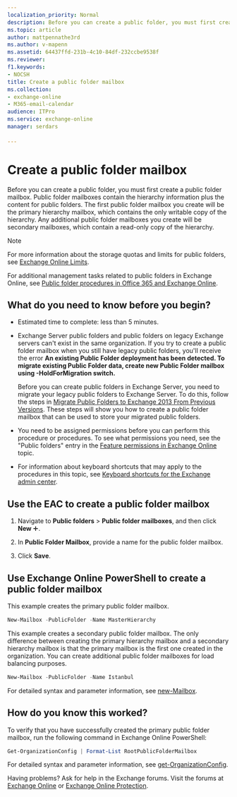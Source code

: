 ```yaml
---
localization_priority: Normal
description: Before you can create a public folder, you must first create a public folder mailbox. Public folder mailboxes contain the hierarchy information plus the content for public folders. The first public folder mailbox you create will be the primary hierarchy mailbox, which contains the only writable copy of the hierarchy. Any additional public folder mailboxes you create will be secondary mailboxes, which contain a read-only copy of the hierarchy.
ms.topic: article
author: mattpennathe3rd
ms.author: v-mapenn
ms.assetid: 64437ffd-231b-4c10-84df-232ccbe9538f
ms.reviewer: 
f1.keywords:
- NOCSH
title: Create a public folder mailbox
ms.collection: 
- exchange-online
- M365-email-calendar
audience: ITPro
ms.service: exchange-online
manager: serdars

---
```


# Create a public folder mailbox

Before you can create a public folder, you must first create a public folder mailbox. Public folder mailboxes contain the hierarchy information plus the content for public folders. The first public folder mailbox you create will be the primary hierarchy mailbox, which contains the only writable copy of the hierarchy. Any additional public folder mailboxes you create will be secondary mailboxes, which contain a read-only copy of the hierarchy.

> [!NOTE]
> For more information about the storage quotas and limits for public folders, see [Exchange Online Limits](https://go.microsoft.com/fwlink/p/?LinkID=391188).

For additional management tasks related to public folders in Exchange Online, see [Public folder procedures in Office 365 and Exchange Online](public-folder-procedures.md).

## What do you need to know before you begin?

- Estimated time to complete: less than 5 minutes.

- Exchange Server public folders and public folders on legacy Exchange servers can't exist in the same organization. If you try to create a public folder mailbox when you still have legacy public folders, you'll receive the error **An existing Public Folder deployment has been detected. To migrate existing Public Folder data, create new Public Folder mailbox using -HoldForMigration switch.**

    Before you can create public folders in Exchange Server, you need to migrate your legacy public folders to Exchange Server. To do this, follow the steps in [Migrate Public Folders to Exchange 2013 From Previous Versions](https://docs.microsoft.com/previous-versions/exchange-server/exchange-150/jj150486(v=exchg.150)). These steps will show you how to create a public folder mailbox that can be used to store your migrated public folders.

- You need to be assigned permissions before you can perform this procedure or procedures. To see what permissions you need, see the "Public folders" entry in the [Feature permissions in Exchange Online](../../permissions-exo/feature-permissions.md) topic.

- For information about keyboard shortcuts that may apply to the procedures in this topic, see [Keyboard shortcuts for the Exchange admin center](../../accessibility/keyboard-shortcuts-in-admin-center.md).

## Use the EAC to create a public folder mailbox

1. Navigate to **Public folders** \> **Public folder mailboxes**, and then click **New** ![Add Icon](../../media/ITPro_EAC_AddIcon.gif).

2. In **Public Folder Mailbox**, provide a name for the public folder mailbox.

3. Click **Save**.

## Use Exchange Online PowerShell to create a public folder mailbox

This example creates the primary public folder mailbox.

```PowerShell
New-Mailbox -PublicFolder -Name MasterHierarchy
```

This example creates a secondary public folder mailbox. The only difference between creating the primary hierarchy mailbox and a secondary hierarchy mailbox is that the primary mailbox is the first one created in the organization. You can create additional public folder mailboxes for load balancing purposes.

```PowerShell
New-Mailbox -PublicFolder -Name Istanbul
```

For detailed syntax and parameter information, see [new-Mailbox](https://docs.microsoft.com/powershell/module/exchange/new-mailbox).

## How do you know this worked?

To verify that you have successfully created the primary public folder mailbox, run the following command in Exchange Online PowerShell:

```PowerShell
Get-OrganizationConfig | Format-List RootPublicFolderMailbox
```

For detailed syntax and parameter information, see [get-OrganizationConfig](https://docs.microsoft.com/powershell/module/exchange/get-organizationconfig).

Having problems? Ask for help in the Exchange forums. Visit the forums at [Exchange Online](https://go.microsoft.com/fwlink/p/?linkId=267542) or [Exchange Online Protection](https://go.microsoft.com/fwlink/p/?linkId=285351).
